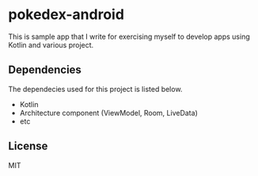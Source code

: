 # pokedex-android

This is sample app that I write for exercising myself to develop apps using Kotlin and various project.

## Dependencies
The dependecies used for this project is listed below.

* Kotlin
* Architecture component (ViewModel, Room, LiveData)
* etc

## License
MIT
